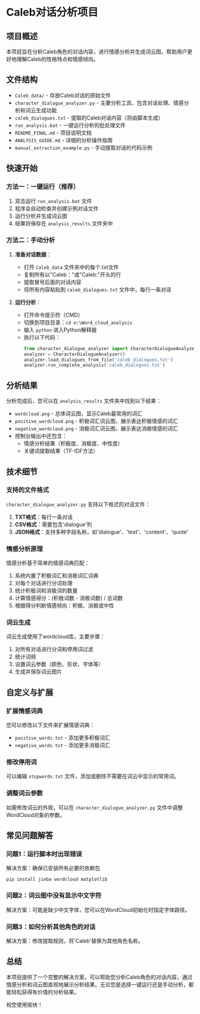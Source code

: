 # Caleb对话分析项目

## 项目概述

本项目旨在分析Caleb角色的对话内容，进行情感分析并生成词云图，帮助用户更好地理解Caleb的性格特点和情感倾向。

## 文件结构

- `Caleb_data/` - 存放Caleb对话的原始文件
- `character_dialogue_analyzer.py` - 主要分析工具，包含对话处理、情感分析和词云生成功能
- `caleb_dialogues.txt` - 提取的Caleb对话内容（将由脚本生成）
- `run_analysis.bat` - 一键运行分析的批处理文件
- `README_FINAL.md` - 项目说明文档
- `ANALYSIS_GUIDE.md` - 详细的分析操作指南
- `manual_extraction_example.py` - 手动提取对话的代码示例

## 快速开始

### 方法一：一键运行（推荐）

1. 双击运行 `run_analysis.bat` 文件
2. 程序会自动检查并创建示例对话文件
3. 运行分析并生成词云图
4. 结果将保存在 `analysis_results` 文件夹中

### 方法二：手动分析

1. **准备对话数据**：
   - 打开 `Caleb_data` 文件夹中的每个.txt文件
   - 复制所有以"Caleb："或"Caleb:"开头的行
   - 提取冒号后面的对话内容
   - 将所有内容粘贴到 `caleb_dialogues.txt` 文件中，每行一条对话

2. **运行分析**：
   - 打开命令提示符（CMD）
   - 切换到项目目录：`cd e:\Word_cloud_analysis`
   - 输入 `python` 进入Python解释器
   - 执行以下代码：
     ```python
     from character_dialogue_analyzer import CharacterDialogueAnalyzer
     analyzer = CharacterDialogueAnalyzer()
     analyzer.load_dialogues_from_file('caleb_dialogues.txt')
     analyzer.run_complete_analysis('caleb_dialogues.txt')
     ```

## 分析结果

分析完成后，您可以在 `analysis_results` 文件夹中找到以下结果：

- `wordcloud.png` - 总体词云图，显示Caleb最常用的词汇
- `positive_wordcloud.png` - 积极词汇词云图，展示表达积极情感的词汇
- `negative_wordcloud.png` - 消极词汇词云图，展示表达消极情感的词汇
- 控制台输出中还包含：
  - 情感分析结果（积极度、消极度、中性度）
  - 关键词提取结果（TF-IDF方法）

## 技术细节

### 支持的文件格式

`character_dialogue_analyzer.py` 支持以下格式的对话文件：

1. **TXT格式**：每行一条对话
2. **CSV格式**：需要包含'dialogue'列
3. **JSON格式**：支持多种字段名称，如'dialogue'、'text'、'content'、'quote'

### 情感分析原理

情感分析基于简单的情感词典匹配：

1. 系统内置了积极词汇和消极词汇词典
2. 对每个对话进行分词处理
3. 统计积极词和消极词的数量
4. 计算情感得分：(积极词数 - 消极词数) / 总词数
5. 根据得分判断情感倾向：积极、消极或中性

### 词云生成

词云生成使用了wordcloud库，主要步骤：

1. 对所有对话进行分词和停用词过滤
2. 统计词频
3. 设置词云参数（颜色、形状、字体等）
4. 生成并保存词云图片

## 自定义与扩展

### 扩展情感词典

您可以修改以下文件来扩展情感词典：
- `positive_words.txt` - 添加更多积极词汇
- `negative_words.txt` - 添加更多消极词汇

### 修改停用词

可以编辑 `stopwords.txt` 文件，添加或删除不需要在词云中显示的常用词。

### 调整词云参数

如需修改词云的外观，可以在 `character_dialogue_analyzer.py` 文件中调整WordCloud对象的参数。

## 常见问题解答

### 问题1：运行脚本时出现错误

解决方案：确保已安装所有必要的依赖包
```
pip install jieba wordcloud matplotlib
```

### 问题2：词云图中没有显示中文字符

解决方案：可能是缺少中文字体，您可以在WordCloud初始化时指定字体路径。

### 问题3：如何分析其他角色的对话

解决方案：修改提取规则，将'Caleb'替换为其他角色名称。

## 总结

本项目提供了一个完整的解决方案，可以帮助您分析Caleb角色的对话内容，通过情感分析和词云图直观地展示分析结果。无论您是选择一键运行还是手动分析，都能轻松获得有价值的分析结果。

祝您使用愉快！